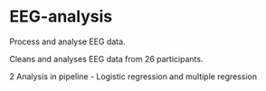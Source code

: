 # EEG-analysis
Process and analyse EEG data.

Cleans and analyses EEG data from 26 participants.

2 Analysis in pipeline - Logistic regression and multiple regression 
